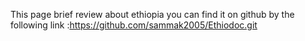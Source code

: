 This page brief review about ethiopia
you can find it on github by the following 
link :https://github.com/sammak2005/Ethiodoc.git